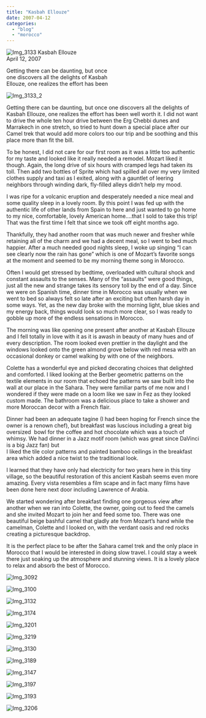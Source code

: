```yaml
---
title: "Kasbah Ellouze"
date: 2007-04-12
categories: 
  - "blog"
  - "morocco"
---
```


 ![Img_3133](https://pub-ac94b3f306b24c0dba4238943c97f2e1.r2.dev/photos/uncategorized/2008/03/26/img_3133.png) Kasbah Ellouze  
April 12, 2007

Getting there can be daunting, but once  
one discovers all the delights of Kasbah  
Ellouze, one realizes the effort has been

<!--more-->

![Img_3133_2](https://pub-ac94b3f306b24c0dba4238943c97f2e1.r2.dev/photos/uncategorized/2008/03/26/img_3133_2.png)

Getting there can be daunting, but once one discovers all the delights of Kasbah Ellouze, one realizes the effort has been well worth it. I did not want to drive the whole ten hour drive between the Erg Chebbi dunes and Marrakech in one stretch, so tried to hunt down a special place after our Camel trek that would add more colors too our trip and be soothing and this place more than fit the bill.

To be honest, I did not care for our first room as it was a little too authentic for my taste and looked like it really needed a remodel. Mozart liked it though. Again, the long drive of six hours with cramped legs had taken its toll. Then add two bottles of Sprite which had spilled all over my very limited clothes supply and taxi as I exited, along with a gauntlet of leering neighbors through winding dark, fly-filled alleys didn’t help my mood.

I was ripe for a volcanic eruption and desperately needed a nice meal and some quality sleep in a lovely room. By this point I was fed up with the authentic life of other lands from Spain to here and just wanted to go home to my nice, comfortable, lovely American home....that I sold to take this trip! That was the first time I felt that since we took off eight months ago.

Thankfully, they had another room that was much newer and fresher while retaining all of the charm and we had a decent meal, so I went to bed much happier. After a much needed good nights sleep, I woke up singing “I can see clearly now the rain has gone” which is one of Mozart’s favorite songs at the moment and seemed to be my morning theme song in Morocco.

Often I would get stressed by bedtime, overloaded with cultural shock and constant assaults to the senses. Many of the “assaults” were good things, just all the new and strange takes its sensory toll by the end of a day. Since we were on Spanish time, dinner time in Morocco was usually when we went to bed so always felt so late after an exciting but often harsh day in some ways. Yet, as the new day broke with the morning light, blue skies and my energy back, things would look so much more clear, so I was ready to gobble up more of the endless sensations in Morocco.

The morning was like opening one present after another at Kasbah Ellouze and I fell totally in love with it as it is awash in beauty of many hues and of every description. The room looked even prettier in the daylight and the windows looked onto the green almond grove below with red mesa with an occasional donkey or camel walking by with one of the neighbors.

Colette has a wonderful eye and picked decorating choices that delighted and comforted. I liked looking at the Berber geometric patterns on the textile elements in our room that echoed the patterns we saw built into the wall at our place in the Sahara. They were familiar parts of me now and I wondered if they were made on a loom like we saw in Fez as they looked custom made. The bathroom was a delicious place to take a shower and more Moroccan decor with a French flair.

Dinner had been an adequate tagine (I had been hoping for French since the owner is a renown chef), but breakfast was luscious including a great big oversized  bowl for the coffee and hot chocolate which was a touch of whimsy. We had dinner in a Jazz motif room (which was great since DaVinci is a big Jazz fan) but  
I liked the tile color patterns and painted bamboo ceilings in the breakfast area which added a nice twist to the traditional look.

I learned that they have only had electricity for two years here in this tiny village, so the beautiful restoration of this ancient Kasbah seems even more amazing. Every vista resembles a film scape and in fact many films have been done here next door including Lawrence of Arabia.

We started wondering after breakfast finding one gorgeous view after another when we ran into Colette, the owner, going out to feed the camels and she invited Mozart to join her and feed some too. There was one beautiful beige bashful camel that gladly ate from Mozart’s hand while the camelman, Colette and I looked on, with the verdant oasis and red rocks creating a picturesque backdrop.

It is the perfect place to be after the Sahara camel trek and the only place in Morocco that I would be interested in doing slow travel. I could stay a week there just soaking up the atmosphere and stunning views. It is a lovely place to relax and absorb the best of Morocco.

  

![Img_3092](https://pub-ac94b3f306b24c0dba4238943c97f2e1.r2.dev/photos/uncategorized/2008/03/26/img_3092.png)

  

![Img_3100](https://pub-ac94b3f306b24c0dba4238943c97f2e1.r2.dev/photos/uncategorized/2008/03/26/img_3100.png)

  

![Img_3132](https://pub-ac94b3f306b24c0dba4238943c97f2e1.r2.dev/photos/uncategorized/2008/03/26/img_3132.png)

![Img_3174](https://pub-ac94b3f306b24c0dba4238943c97f2e1.r2.dev/photos/uncategorized/2008/03/26/img_3174.png)

![Img_3201](https://pub-ac94b3f306b24c0dba4238943c97f2e1.r2.dev/photos/uncategorized/2008/03/26/img_3201.png)

![Img_3219](https://pub-ac94b3f306b24c0dba4238943c97f2e1.r2.dev/photos/uncategorized/2008/03/26/img_3219.png)

![Img_3130](https://pub-ac94b3f306b24c0dba4238943c97f2e1.r2.dev/photos/uncategorized/2008/03/26/img_3130.png)

![Img_3189](https://pub-ac94b3f306b24c0dba4238943c97f2e1.r2.dev/photos/uncategorized/2008/03/26/img_3189.png)

![Img_3147](https://pub-ac94b3f306b24c0dba4238943c97f2e1.r2.dev/photos/uncategorized/2008/03/26/img_3147.png)

![Img_3197](https://pub-ac94b3f306b24c0dba4238943c97f2e1.r2.dev/photos/uncategorized/2008/03/26/img_3197.png)

![Img_3193](https://pub-ac94b3f306b24c0dba4238943c97f2e1.r2.dev/photos/uncategorized/2008/03/26/img_3193.png)

![Img_3206](https://pub-ac94b3f306b24c0dba4238943c97f2e1.r2.dev/photos/uncategorized/2008/03/26/img_3206.png)

  

  

  

  

  

  

  

  

  

  

[  
](https://pub-ac94b3f306b24c0dba4238943c97f2e1.r2.dev/photos/uncategorized/2008/03/26/img_3100.png)
